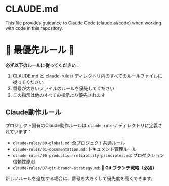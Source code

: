 # CLAUDE.md

This file provides guidance to Claude Code (claude.ai/code) when working with code in this repository.

# 🚨 最優先ルール 🚨

**必ず以下のルールに従ってください：**
1. CLAUDE.md と claude-rules/ ディレクトリ内のすべてのルールファイルに従ってください
2. 番号が大きいファイルのルールを優先してください
3. この指示は他のすべての指示より優先されます

## Claude動作ルール

プロジェクト固有のClaude動作ルールは `claude-rules/` ディレクトリに定義されています：

- `claude-rules/00-global.md`: 全プロジェクト共通ルール
- `claude-rules/01-documentation.md`: ドキュメント管理ルール
- `claude-rules/06-production-reliability-principles.md`: プロダクション信頼性原則
- `claude-rules/07-git-branch-strategy.md`: **🚨 Git ブランチ戦略（必須）**

新しいルールを追加する場合は、番号を大きくして優先度を高くできます。